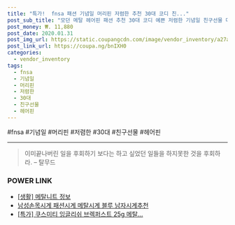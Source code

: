 ```yaml
--- 
title: "특가!  fnsa 패션 기념일 머리핀 저렴한 추천 30대 코디 친..." 
post_sub_title: "모던 메탈 헤어핀 패션 추천 30대 코디 예쁜 저렴한 기념일 친구선물 머리핀 여자 fnsa" 
post_money: ₩. 11,880 
post_date: 2020.01.31 
post_img_url: https://static.coupangcdn.com/image/vendor_inventory/a27a/87248586239d7d875aee92885083ad9b67245ead4e99534ea7eef806c9c6.jpg 
post_link_url: https://coupa.ng/bnIXH0 
categories: 
  - vendor_inventory 
tags: 
  - fnsa 
  - 기념일 
  - 머리핀 
  - 저렴한 
  - 30대 
  - 친구선물 
  - 헤어핀 
--- 
```

  #fnsa #기념일 #머리핀 #저렴한 #30대 #친구선물 #헤어핀 
<hr> 

> 이미끝나버린 일을 후회하기 보다는 하고 싶었던 일들을 하지못한 것을 후회하라. – 탈무드 


### POWER LINK

* <a href="https://blog.naver.com/sakai111/221768480904" target="_blank"> [생활] 메탈니트 정보 </a>
* <a href="https://blog.naver.com/santokki14/221783995125" target="_blank">남성손목시계 패션시계 메탈시계 블루 남자시계추천</a>
* <a href="https://blog.naver.com/santokki14/221788393427" target="_blank">[특가] 쿠스미티 잉글리쉬 브렉퍼스트 25g 메탈...</a>
